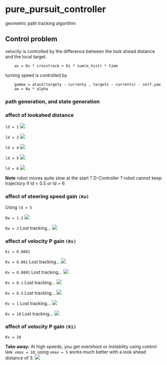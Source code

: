 # pure_pursuit_controller
geometric path tracking algorithm

## Control problem 

velocity is controlled by the difference between the look ahead distance and the local target.
```
    av = Kv * crosstrack + Ki * sum(e_hist) * time
```
turning speed is controlled by 
```
    gamma = atan2(targety - currenty , targetx - currentx) - self.yaw
    aw = Kw * alpha
```

### path generation, and state generation
### affect of lookahed distance
```ld = 1```
<img src = "./figs/L_1_gain_k=0.001_.png">

```ld = 2```
<img src = "./figs/L_2_gain_k=0.001_.png">

```ld = 4```
<img src = "./figs/L_4_gain_k=0.001_.png">

```ld = 5```
<img src = "./figs/L_5_gain_k=0.001_.png">

```ld = 6```
<img src = "./figs/L_6_gain_k=0.001_.png">

**Note**
robot moves quite slow at the start ? D-Controller ? 
robot cannot keep trajectory if ld < 0.5 or ld > 6

### affect of steering speed gain ```(Kw)```

Using ```ld = 5```

```Kw = 1.1```
<img src = "./figs/L_6_gain_kw=1.1_.png">

```Kw = 2```
Lost tracking...
<img src = "./figs/L_6_gain_kw=2_.png">

### affect of velocity P gain ```(Kv)```
```Ki = 0.0001```

```Kv = 0.001```
Lost tracking...
<img src = "./figs/L_6_gain_kv=0.001_.png">

```Kv = 0.0001```
Lost tracking...
<img src = "./figs/L_6_gain_kv=0.0001_.png">

```Kv = 0.1```
Lost tracking...
<img src = "./figs/L_6_gain_kv=0.1_.png">


```Kv = 0.5```
Lost tracking...
<img src = "./figs/L_6_gain_kv=0.5_.png">


```Kv = 1```
Lost tracking...
<img src = "./figs/L_6_gain_kv=1_.png">


```Kv = 10```
Lost tracking...
<img src = "./figs/L_6_gain_kv=10_.png">

### affect of velocity P gain ```(Ki)```
```Kv = 10```

**Take away:**
At high speeds, you get overshoot or instability using control law.
```vmax = 10```, using ```vmax = 5``` works much better with a look ahead distance of 3.
<img src = "./figs/final_Ld=3.png">
